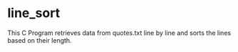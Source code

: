 # line_sort
This C Program retrieves data from quotes.txt line by line and sorts the lines based on their length.
